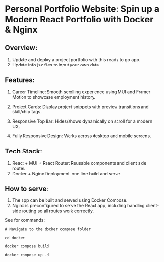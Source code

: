 # Personal Portfolio Website: Spin up a Modern React Portfolio with Docker & Nginx


## Overview:

1. Update and deploy a project portfolio with this ready to go app.
2. Update info.jsx files to input your own data.


## Features:

1. Career Timeline: Smooth scrolling experience using MUI and Framer Motion to showcase employment history.

2. Project Cards: Display project snippets with preview transitions and skill/chip tags.

3. Responsive Top Bar: Hides/shows dynamically on scroll for a modern UX.

4. Fully Responsive Design: Works across desktop and mobile screens.

## Tech Stack:

1. React + MUI + React Router: Reusable components and client side router.
2. Docker + Nginx Deployment: one line build and serve.


## How to serve:

1. The app can be built and served using Docker Compose.
2. Nginx is preconfigured to serve the React app, including handling client-side routing so all routes work correctly.

See for commands:

```
# Navigate to the docker compose folder

cd docker

docker compose build

docker compose up -d
```
